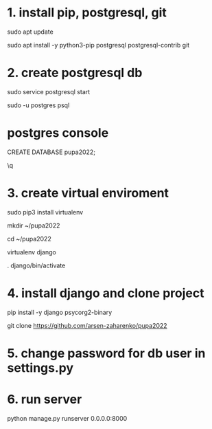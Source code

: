 # 1. install pip, postgresql, git
sudo apt update

sudo apt install -y python3-pip postgresql postgresql-contrib git
# 2. create postgresql db
sudo service postgresql start

sudo -u postgres psql

# postgres console
CREATE DATABASE pupa2022;

\q
# 3. create virtual enviroment
sudo pip3 install virtualenv

mkdir ~/pupa2022

cd ~/pupa2022

virtualenv django

. django/bin/activate
# 4. install django and clone project
pip install -y django psycorg2-binary

git clone https://github.com/arsen-zaharenko/pupa2022
# 5. change password for db user in settings.py
# 6. run server 
python manage.py runserver 0.0.0.0:8000
